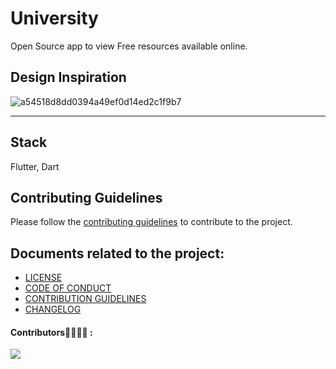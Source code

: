 # University
Open Source app to view Free resources available online.

## Design Inspiration
![a54518d8dd0394a49ef0d14ed2c1f9b7](https://user-images.githubusercontent.com/53579386/133935473-845c5320-02b0-4d5f-933c-27d3ba347ba2.png)
<hr>

## Stack
Flutter, Dart

## Contributing Guidelines
Please follow the [contributing guidelines](./.github/CONTRIBUTING.md) to contribute to the project.

## Documents related to the project:

- [LICENSE](./LICENSE)
- [CODE OF CONDUCT](./CODE_OF_CONDUCT.md)
- [CONTRIBUTION GUIDELINES](./CONTRIBUTING.MD)
- [CHANGELOG](./CHANGELOG.md)

#### Contributors👩‍💻👨‍💻 :

<a href="https://github.com/adityathakurxd/university/graphs/contributors">
  <img src="https://contributors-img.web.app/image?repo=adityathakurxd/university" />
</a>

